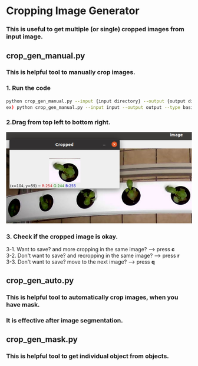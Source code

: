 # Cropping Image Generator

### This is useful to get multiple (or single) cropped images from input image.


## crop_gen_manual.py

### This is helpful tool to manually crop images.

### 1. Run the code
```bash
python crop_gen_manual.py --input {input directory} --output {output directory} --type {type of cropped image} \
ex) python crop_gen_manual.py --input input --output output --type basil 
```

### 2.Drag from top left to bottom right. 
![plot](./demo/crop.jpg)

### 3. Check if the cropped image is okay. 
3-1. Want to save? and more cropping in the same image? --> press **c**  \
3-2. Don't want to save? and recropping in the same image? --> press **r**  \
3-3. Don't want to save? move to the next image? --> press **q** 

## crop_gen_auto.py

### This is helpful tool to automatically crop images, when you have mask.
### It is effective after image segmentation.

## crop_gen_mask.py

### This is helpful tool to get individual object from objects.
